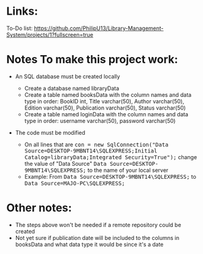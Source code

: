 # Links:

To-Do list: https://github.com/PhilipU13/Library-Management-System/projects/1?fullscreen=true <br />

# Notes To make this project work: 

* An SQL database must be created locally <br />
  * Create a database named libraryData 
  * Create a table named booksData with the column names and data type in order: BookID int, Title varchar(50), Author varchar(50), Edition varchar(50), Publication varchar(50), Status varchar(50) <br />
  * Create a table named loginData with the column names and data type in order: username varchar(50), password varchar(50) <br />
  
* The code must be modified <br />
  * On all lines that are <kbd>con = new SqlConnection("Data Source=DESKTOP-9MBNT14\\SQLEXPRESS;Initial Catalog=libraryData;Integrated Security=True");</kbd> change the value of "Data Source" <kbd>Data Source=DESKTOP-9MBNT14\\SQLEXPRESS;</kbd> to the name of your local server <br />
  * Example: From <kbd>Data Source=DESKTOP-9MBNT14\\SQLEXPRESS;</kbd> to <kbd>Data Source=MAJO-PC\\SQLEXPRESS;</kbd> <br />
  
# Other notes:

  * The steps above won't be needed if a remote repository could be created <br />
  * Not yet sure if publication date will be included to the columns in booksData and what data type it would be since it's a date <br />
